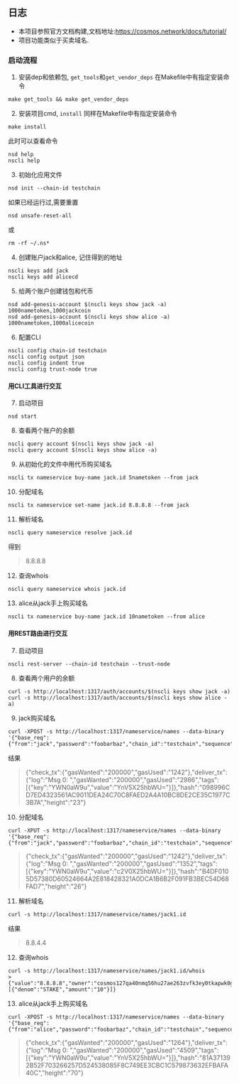 ## 日志
- 本项目参照官方文档构建,文档地址:https://cosmos.network/docs/tutorial/
- 项目功能类似于买卖域名.

### 启动流程
1. 安装dep和依赖包, `get_tools`和`get_vendor_deps` 在Makefile中有指定安装命令
```
make get_tools && make get_vendor_deps
```
2. 安装项目cmd, `install` 同样在Makefile中有指定安装命令
```
make install
```
此时可以查看命令
```
nsd help
nscli help
```
3. 初始化应用文件
```
nsd init --chain-id testchain
```
如果已经运行过,需要重置
```
nsd unsafe-reset-all
```
或
```
rm -rf ~/.ns*
```
4. 创建账户jack和alice, 记住得到的地址
```
nscli keys add jack
nscli keys add alicecd
```
5. 给两个账户创建钱包和代币
```
nsd add-genesis-account $(nscli keys show jack -a) 1000nametoken,1000jackcoin
nsd add-genesis-account $(nscli keys show alice -a) 1000nametoken,1000alicecoin
```
6. 配置CLI
```
nscli config chain-id testchain
nscli config output json
nscli config indent true
nscli config trust-node true
```

#### 用CLI工具进行交互
7. 启动项目
```
nsd start
```
8. 查看两个账户的余额
```
nscli query account $(nscli keys show jack -a)
nscli query account $(nscli keys show alice -a)

```
9. 从初始化的文件中用代币购买域名
```
nscli tx nameservice buy-name jack.id 5nametoken --from jack
```
10. 分配域名
```
nscli tx nameservice set-name jack.id 8.8.8.8 --from jack
```
11. 解析域名
```
nscli query nameservice resolve jack.id
```
得到
> 8.8.8.8
12. 查询whois
```
nscli query nameservice whois jack.id
```
13. alice从jack手上购买域名
```
nscli tx nameservice buy-name jack.id 10nametoken --from alice
```

#### 用REST路由进行交互
7. 启动项目
```
nscli rest-server --chain-id testchain --trust-node
```
8. 查看两个用户的余额
```
curl -s http://localhost:1317/auth/accounts/$(nscli keys show jack -a)
curl -s http://localhost:1317/auth/accounts/$(nscli keys show alice -a)
```
9. jack购买域名
```
curl -XPOST -s http://localhost:1317/nameservice/names --data-binary '{"base_req":{"from":"jack","password":"foobarbaz","chain_id":"testchain","sequence":"2","account_number":"0"},"name":"jack1.id","amount":"5nametoken","buyer":"cosmos127qa40nmq56hu27ae263zvfk3ey0tkapwk0gq6"}'
```
结果
> {"check_tx":{"gasWanted":"200000","gasUsed":"1242"},"deliver_tx":{"log":"Msg 0: ","gasWanted":"200000","gasUsed":"2986","tags":[{"key":"YWN0aW9u","value":"YnV5X25hbWU="}]},"hash":"098996CD7ED4323561AC9011DEA24C70C8FAED2A4A10BC8DE2CE35C1977C3B7A","height":"23"}
10. 分配域名
```
curl -XPUT -s http://localhost:1317/nameservice/names --data-binary '{"base_req":{"from":"jack","password":"foobarbaz","chain_id":"testchain","sequence":"3","account_number":"0"},"name":"jack1.id","value":"8.8.4.4","owner":"cosmos127qa40nmq56hu27ae263zvfk3ey0tkapwk0gq6"}'
```
> {"check_tx":{"gasWanted":"200000","gasUsed":"1242"},"deliver_tx":{"log":"Msg 0: ","gasWanted":"200000","gasUsed":"1352","tags":[{"key":"YWN0aW9u","value":"c2V0X25hbWU="}]},"hash":"B4DF0105D57380D60524664A2E818428321A0DCA1B6B2F091FB3BEC54D68FAD7","height":"26"}
11. 解析域名
```
curl -s http://localhost:1317/nameservice/names/jack1.id
```
结果
> 8.8.4.4
12. 查询whois
```
curl -s http://localhost:1317/nameservice/names/jack1.id/whois
> {"value":"8.8.8.8","owner":"cosmos127qa40nmq56hu27ae263zvfk3ey0tkapwk0gq6","price":[{"denom":"STAKE","amount":"10"}]}
```
13. alice从jack手上购买域名
```
curl -XPOST -s http://localhost:1317/nameservice/names --data-binary '{"base_req":{"from":"alice","password":"foobarbaz","chain_id":"testchain","sequence":"1","account_number":"1"},"name":"jack1.id","amount":"10nametoken","buyer":"cosmos1h7ztnf2zkf4558hdxv5kpemdrg3tf94hnpvgsl"}'
```
> {"check_tx":{"gasWanted":"200000","gasUsed":"1264"},"deliver_tx":{"log":"Msg 0: ","gasWanted":"200000","gasUsed":"4509","tags":[{"key":"YWN0aW9u","value":"YnV5X25hbWU="}]},"hash":"81A371392B52F703266257D524538085F8C749EE3CBC1C579873632EFBAFA40C","height":"70"}
